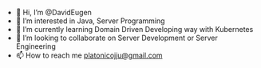 - 👋 Hi, I’m @DavidEugen
- 👀 I’m interested in Java, Server Programming
- 🌱 I’m currently learning Domain Driven Developing way with Kubernetes
- 💞️ I’m looking to collaborate on Server Development or Server Engineering
- 📫 How to reach me platonicojju@gmail.com

<!---
DavidEugen/DavidEugen is a ✨ special ✨ repository because its `README.md` (this file) appears on your GitHub profile.
You can click the Preview link to take a look at your changes.
--->
